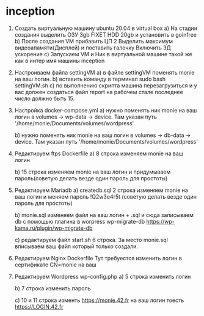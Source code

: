 # inception

1) Cоздать виртуальную машину ubuntu 20.04 в virtual box
    a) На стадии создания выделить
        ОЗУ 3gb
        FIXET HDD 20gb
        и установить в goinfree
    b) После создания VM прибавить
        ЦП 2
        Выделить максимум видеоапамяти(Дисплей) и поставить галочку Включить 3Д ускорение
    c) Запускаем VM и
        Ник в виртуальной машине такой же как в интер
        имя машины inception

2) Настроиваем файла settingVM
    a) в файле settingVM поменять monie на ваш логин.
    b) вставить команду в терминал sudo bash settingVM.sh
    c) по выполнению скрипта машина перезагрузиться и у вас должен создаться файл report на рабочем стале последнее число должно быть 15.

3) Настройка docker-compose.yml
    a) нужно поменять ник monie на ваш логин в volumes -> wp-data -> device.
        Там указан путь '/home/monie/Documents/volumes/wordpress'

    b) нужно поменять ник monie на ваш логин в volumes -> db-data -> device.
        Там указан путь '/home/monie/Documents/volumes/wordpress'

4) Редактируем ftps Dockerfile
    a) 8 строка изменяем monie на ваш логин
    
    b) 15 строка изменяем monie на ваш логин и придумываем пароль(советую делать везде один пароль для простоты)

5) Редактируем Mariadb
    a) createdb.sql 2 строка изменяем monie на ваш логин и меняем пароль !Q2w3e4r5t (советую делать везде один пароль для простоты)
    
    b) monie.sql изменяем файл на ваш логин + .sql и сюда записываем db с помощью плагина в worpress wp-migrate-db
        https://wp-kama.ru/plugin/wp-migrate-db
    
    c) редактируем файл start.sh 6 строка. За место monie.sql вписываем ваш файл который только создали.

6) Редактируем Nginx Dockerfile
    Тут требуестся изменить логин в сертификате CN=monie на ваш

7) Редактируем Wordpress wp-config.php
    a) 5 строка изменить логин

    b) 7 строка изменить пароль

    c) 10 и 11 строка изменть https://monie.42.fr на ваш логин тоесть https://LOGIN.42.fr